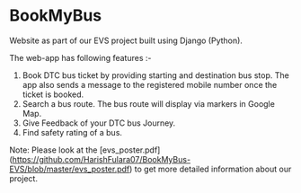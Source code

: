 # BookMyBus
Website as part of our EVS project built using Django (Python).

The web-app has following features :-

1. Book DTC bus ticket by providing starting and destination bus stop. The app also sends a message to the registered mobile number once the ticket is booked.
2. Search a bus route. The bus route will display via markers in Google Map.
3. Give Feedback of your DTC bus Journey.
4. Find safety rating of a bus.


Note: Please look at the [evs_poster.pdf] (https://github.com/HarishFulara07/BookMyBus-EVS/blob/master/evs_poster.pdf) to get more detailed information about our project.

